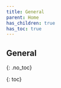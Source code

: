 ```yaml
---
title: General
parent: Home
has_children: true
has_toc: true
---
```


## General
{: .no_toc}

{: toc}